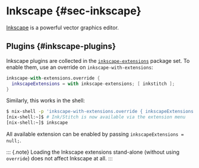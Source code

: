 # Inkscape {#sec-inkscape}

[Inkscape](https://inkscape.org) is a powerful vector graphics editor.

## Plugins {#inkscape-plugins}
Inkscape plugins are collected in the [`inkscape-extensions`](https://search.nixos.org/packages?channel=unstable&type=packages&query=cudaPackages) package set.
To enable them, use an override on `inkscape-with-extensions`:

```nix
inkscape-with-extensions.override {
  inkscapeExtensions = with inkscape-extensions; [ inkstitch ];
}
```

Similarly, this works in the shell:

```bash
$ nix-shell -p 'inkscape-with-extensions.override { inkscapeExtensions = with inkscape-extensions; [inkstitch]; }'
[nix-shell:~]$ # Ink/Stitch is now available via the extension menu
[nix-shell:~]$ inkscape
```

All available extension can be enabled by passing `inkscapeExtensions = null;`.

::: {.note}
Loading the Inkscape extensions stand-alone (without using `override`) does not affect Inkscape at all.
:::
